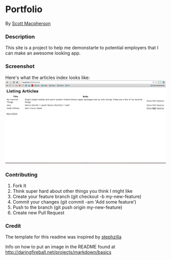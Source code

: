 # Portfolio
By [Scott Macpherson](https://github.com/scottmacphersonmusic)

### Description
This site is a project to help me demonstarte to potential employers
that I can make an awesome looking app.

### Screenshot
Here's what the articles index looks like:
![/articles screenshot](/app/assets/images/articles_index.png
"/articles")

### Contributing
1. Fork It
2. Think super hard about other things you think I might like
3. Create your feature branch (git checkout -b my-new-feature)
4. Commit your changes (git commit -am 'Add some feature')
5. Push to the branch (git push origin my-new-feature)
6. Create new Pull Request

### Credit
The template for this readme was inspired by
[stephzilla](https://github.com/scottmacphersonmusic/readme)

Info on how to put an image in the README found at
http://daringfireball.net/projects/markdown/basics
